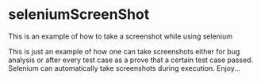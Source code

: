 # seleniumScreenShot
This is an example of how to take a screenshot while using selenium

This is just an example of how one can take screenshots either for bug analysis or after every test case as a prove that a certain test case passed. Selenium can automatically take screenshots during execution. Enjoy...
